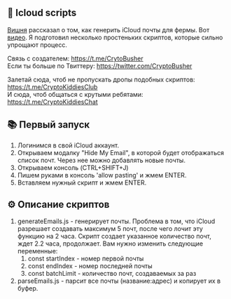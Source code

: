 ## 🚀 Icloud scripts
[Вишня](https://t.me/micro_vyshnya) рассказал о том, как генерить iCloud почты для фермы. Вот [видео](https://www.youtube.com/watch?v=A0QcWOUivoI). Я подготовил несколько простеньких скриптов, которые сильно упрощают процесс.

Связь с создателем: https://t.me/CrytoBusher <br>
Если ты больше по Твиттеру: https://twitter.com/CryptoBusher <br>

Залетай сюда, чтоб не пропускать дропы подобных скриптов: https://t.me/CryptoKiddiesClub <br>
И сюда, чтоб общаться с крутыми ребятами: https://t.me/CryptoKiddiesChat <br>

## 📚 Первый запуск
1. Логинимся в свой iCloud аккаунт.
2. Открываем модалку "Hide My Email", в которой будет отображаться список почт. Через нее можно добавлять новые почты.
3. Открываем консоль (CTRL+SHIFT+J)
4. Пишем руками в консоль 'allow pasting' и жмем ENTER.
5. Вставляем нужный скрипт и жмем ENTER.

## ⚙️ Описание скриптов
1. generateEmails.js - генерирует почты. Проблема в том, что iCloud разрешает создавать максимум 5 почт, после чего лочит эту функцию на 2 часа. Скрипт создает указанное количество почт, ждет 2.2 часа, продолжает. Вам нужно изменить следующие переменные:
    1. const startIndex - номер первой почты
    2. const endIndex - номер последней почты
    3. const batchLimit - количество почт, создаваемых за раз
2. parseEmails.js - парсит все почты (название:адрес) и копирует их в буфер.
